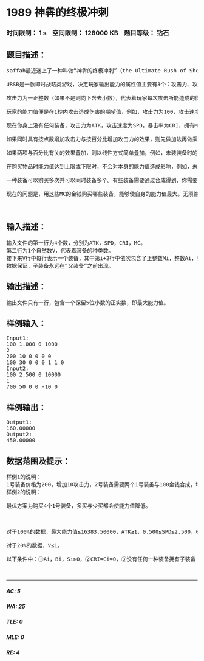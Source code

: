 # 1989 神犇的终极冲刺   
### 时间限制： 1 s&nbsp;&nbsp;&nbsp;&nbsp;空间限制： 128000 KB&nbsp;&nbsp;&nbsp;&nbsp;题目等级： 钻石  
## 题目描述：  

<pre>
saffah最近迷上了一种叫做“神犇的终极冲刺”（the Ultimate Rush of Shen-Bens，简称URSB）的游戏，其中最复杂的装备系统让玩家们很头疼，因为在浩如烟海的装备中找到真正适合自己的并不容易。saffah决定编程解决这个问题。
 
URSB是一款即时战略类游戏，决定玩家输出能力的属性值主要有3个：攻击力、攻击速度和暴击率。
 
攻击力为一正整数（如果不是则向下舍去小数），代表着玩家每次攻击所能造成的伤害值，下限为1；攻击速度为保留到3位小数（也是向下舍去）的正实数，代表着玩家每秒钟能够攻击的次数，下限为0.500，上限为2.500；暴击率为一个自然数，单位为%，代表着每次攻击有多少概率造成2倍伤害，上限为100。
 
玩家的能力值便是在1秒内攻击造成伤害的期望值，例如，攻击力为100，攻击速度为2.000，暴击率为50%的玩家，每次攻击的期望伤害（保留2位小数）是150.00（即100+100×0.50），故能力值（保留5位小数）为300.00000（即150.00×2.000）。
 
现在你身上没有任何装备，攻击力为ATK，攻击速度为SPD，暴击率为CRI，拥有MC个金钱。每种装备拥有一个价格Mi，购买后能够增加Ai点攻击力，并增加Bi%的攻击力，增加Ci点暴击率，增加Si%的攻击速度。Ps：Ai，Bi，Ci，Si可能是负数。
 
如果同时具有按点数增加攻击力与按百分比增加攻击力的效果，则先做加法再做乘法。例如，如果本身攻击力为100，装备A能够提供+18点攻击力与+5%攻击力，装备B能够提供+20攻击力与+12%攻击力，则最终攻击力为(100+18+20)×(1.00+0.05+0.12)=161.46，但攻击力要向下舍去到整数，故应该为161。
 
如果两项与百分比有关的效果叠加，则以线性方式简单叠加，例如，未装装备时的攻击速度为1.500，装备A提供了+10%攻击速度，装备B提供了+20%攻击速度，则最终攻击速度为1.500×(1.00+0.10+0.20)=1.950。
 
在购买物品时能力值达到上限或下限时，不会对本身的能力值造成影响，例如，未装装备的暴击率为0%，装备A提供+6%暴击率，装备B提供-8%暴击率，则无论是先买A还是先买B，最终的暴击率都为0%，不会因为先买B降到0%而再买A升到6%。
 
一种装备可以购买多次并可以同时装备多个。有些装备需要通过合成得到，你需要先购买其“子装备”，然后消耗Mi的金钱并且让其“子装备”消失，方可得到这件装备。其子装备的列表记为Zi。显然，没有任何两种装备互为子装备。
 
现在的问题是，用这些MC的金钱购买哪些装备，能够使自身的能力值最大。无须输出购买方案，只需输出最大能力值（保留5位小数）。
  

</pre>
  
  
## 输入描述：  

<pre>
输入文件的第一行为4个数，分别为ATK，SPD，CRI，MC。
第二行为1个自然数V，代表着装备的种类数。
接下来V行中每行表示一个装备，其中第i+2行中依次包含了正整数Mi，整数Ai，整数Bi，整数Ci，整数Si，序列Zi。其中Zi的表示方法为：依次列出其子装备的序号，最后以0结尾；如果这个装备没有子装备，则直接为一个0。
数据保证，子装备永远在“父装备”之前出现。
</pre>
  
  
## 输出描述：  

<pre>
输出文件只有一行，包含一个保留5位小数的正实数，即最大能力值。
</pre>
  
  
## 样例输入：  

<pre>
Input1:
100 1.000 0 1000
2
200 10 0 0 0 0
100 30 0 0 0 1 1 0
Input2:
100 2.500 0 10000
1
700 50 0 0 -10 0
</pre>
  
  
## 样例输出：  

<pre>
Output1:
160.00000
Output2:
450.00000
</pre>
  
  
## 数据范围及提示：  

<pre>
样例1的说明：
1号装备价格为200，增加10攻击力，2号装备需要两个1号装备与100金钱合成，增加30攻击力。显然，最优方案为，先买4个1号装备花费800金钱，然后再将其两两合成2号装备，共能合成2个，故增加60攻击力，总攻击力为160，故最大能力值为160.00000。
样例2的说明：
 
最优方案为购买4个1号装备，多买与少买都会使能力值降低。
  

 
对于100%的数据，最大能力值≤16383.50000，ATK≥1，0.500≤SPD≤2.500，0≤CRI≤100,0≤MC≤2×109，V≤5。
 
对于20%的数据，V≤1。
 
以下条件中：①Ai，Bi，Si≥0，②CRI=Ci=0，③没有任何一种装备拥有子装备；对于20%的数据，至少满足以上3条；对于50%的数据，至少满足以上2条；对于80%的数据，至少满足以上1条；对于100%的数据，至少满足以上0条。
  

</pre>
  
  
***  

##### AC: 5  
##### WA: 25  
##### TLE: 0  
##### MLE: 0  
##### RE: 4  
